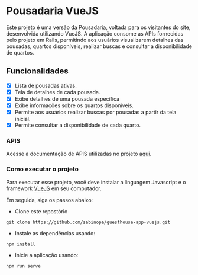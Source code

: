 # Pousadaria VueJS

Este projeto é uma versão da Pousadaria, voltada para os visitantes do site, desenvolvida utilizando VueJS. A aplicação consome as APIs fornecidas pelo projeto em Rails, permitindo aos usuários visualizarem detalhes das pousadas, quartos disponíveis, realizar buscas e consultar a disponibilidade de quartos.

## Funcionalidades

- [x] Lista de pousadas ativas.
- [x] Tela de detalhes de cada pousada.
- [x] Exibe detalhes de uma pousada específica
- [x] Exibe informações sobre os quartos disponíveis.
- [x] Permite aos usuários realizar buscas por pousadas a partir da tela inicial.
- [x] Permite consultar a disponibilidade de cada quarto.

### APIS
Acesse a documentação de APIS utilizadas no projeto [aqui](https://github.com/sabinopa/guesthouse-app/blob/main/docs/routes.md).

### Como executar o projeto 
Para executar esse projeto, você deve instalar a linguagem Javascript e o framework [VueJS](https://vuejs.org/) em seu computador.

Em seguida, siga os passos abaixo: 

- Clone este repostório
```
git clone https://github.com/sabinopa/guesthouse-app-vuejs.git
```

- Instale as dependências usando: 
```
npm install
```

- Inicie a aplicação usando:
```
npm run serve
```

